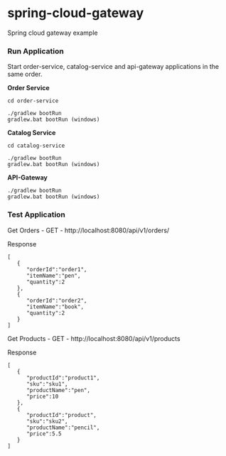 # spring-cloud-gateway
Spring cloud gateway example

### Run Application 
Start order-service, catalog-service and api-gateway applications in the same order.

**Order Service**
```
cd order-service

./gradlew bootRun
gradlew.bat bootRun (windows)
```

**Catalog Service**
```
cd catalog-service

./gradlew bootRun
gradlew.bat bootRun (windows)
```

**API-Gateway**
```
./gradlew bootRun
gradlew.bat bootRun (windows)

```

### Test Application 
Get Orders - GET - http://localhost:8080/api/v1/orders/  

Response
```
[
   {
      "orderId":"order1",
      "itemName":"pen",
      "quantity":2
   },
   {
      "orderId":"order2",
      "itemName":"book",
      "quantity":2
   }
]
```
Get Products - GET - http://localhost:8080/api/v1/products  

Response
```
[
   {
      "productId":"product1",
      "sku":"sku1",
      "productName":"pen",
      "price":10
   },
   {
      "productId":"product",
      "sku":"sku2",
      "productName":"pencil",
      "price":5.5
   }
]
```

